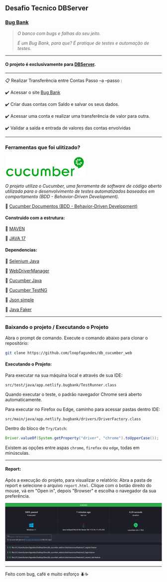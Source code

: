 

## Desafio Tecnico DBServer

### [Bug Bank](https://bugbank.netlify.app/)

>*O banco com bugs e falhas do seu jeito.*
>
>*É um Bug Bank, para que? É pratique de testes e automação de testes.*
  
---  

#### O projeto é exclusivamente para [DBServer](https://db.tec.br/).
  
---  

:clipboard: Realizar Transferência entre Contas Passo –a –passo :

:heavy_check_mark: Acessar o site [Bug Bank](https://bugbank.netlify.app/)

:heavy_check_mark: Criar duas contas com Saldo e salvar os seus dados.

:heavy_check_mark: Acessar uma conta e realizar uma transferência de valor para outra.

:heavy_check_mark: Validar a saída e entrada de valores das contas envolvidas
  
---  

### Ferramentas que foi ulitizado?

![](src/main/resources/img/markdown/cucumber.png)


_O projeto utiliza o Cucumber, uma ferramenta de software de código aberto utilizada para o desenvolvimento de testes automatizados baseados em comportamento (BDD - Behavior-Driven Development)._

:green_book: [Cucumber Documentos (BDD - Behavior-Driven Development)](https://cucumber.io/docs/bdd/)


#### Construido com a estrutura:

:pushpin: [MAVEN](https://maven.apache.org/download.cgi)

:pushpin: [JAVA 17](https://www.oracle.com/java/technologies/javase/jdk17-archive-downloads.html)

#### Dependencias:

:pushpin: [Selenium Java](https://mvnrepository.com/artifact/org.seleniumhq.selenium/selenium-java/4.21.0)

:pushpin: [WebDriverManager](https://mvnrepository.com/artifact/io.github.bonigarcia/webdrivermanager/5.8.0)

:pushpin: [Cucumber Java](https://mvnrepository.com/artifact/io.cucumber/cucumber-java/7.18.0)

:pushpin: [Cucumber TestNG](https://mvnrepository.com/artifact/io.cucumber/cucumber-testng/7.18.0)

:pushpin: [Json simple](https://mvnrepository.com/artifact/com.googlecode.json-simple/json-simple/1.1.1)

:pushpin: [Java Faker](https://mvnrepository.com/artifact/com.github.javafaker/javafaker/1.0.2)
  
---  

### Baixando o projeto / Executando o Projeto

Abra o prompt de comando. Execute o comando abaixo para clonar o repositório:
```bash  
git clone https://github.com/loopfagundes/db_cucumber_web
```  

#### Executando o Projeto:
Para executar na sua máquina local e através de sua IDE:

```
src/test/java/app.netlify.bugbank/TestRunner.class  
```  
Quando executar o teste, o padrão navegador Chrome será aberto automaticamente.

Para executar no Firefox ou Edge,  caminho para acessar pastas dentro IDE:

```
src/main/java/app.netlify.bugbank/drivers/DriverFactory.class 
```  

Dentro do bloco de `Try/Catch`:

```java  
Driver.valueOf(System.getProperty("driver", "chrome").toUpperCase());  
```  

Existem as opções entre aspas `chrome`, `firefox` ou `edge`, todas em minúsculas.
  
---
#### Report:

Após a execução do projeto, para visualizar o relatório: 
Abra a pasta de report e selecione o arquivo `report.html`.
Clique com o botão direito do mouse, vá em "Open in", depois "Browser" e escolha o navegador da sua preferência.

![](src/main/resources/img/printsDoAllure/Screenshot_report_allure.png)

---  
Feito com bug, café e muito esforço :beetle::coffee:
